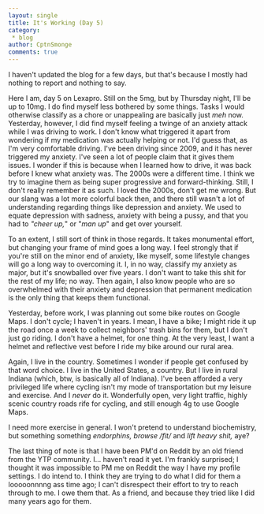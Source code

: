 ```yaml
---
layout: single
title: It's Working (Day 5)
category:
 * blog
author: CptnSmonge
comments: true
---
```


I haven't updated the blog for a few days, but that's because I mostly had nothing to report and nothing to say.

Here I am, day 5 on Lexapro. Still on the 5mg, but by Thursday night, I'll be up to 10mg. I do find myself less bothered by some things. Tasks I would otherwise classify as a chore or unappealing are basically just *meh* now. Yesterday, however, I did find myself feeling a twinge of an anxiety attack while I was driving to work. I don't know what triggered it apart from wondering if my medication was actually helping or not. I'd guess that, as I'm very comfortable driving. I've been driving since 2009, and it has never triggered my anxiety. I've seen a lot of people claim that it gives them issues. I wonder if this is because when I learned how to drive, it was back before I knew what anxiety was. The 2000s were a different time. I think we try to imagine them as being super progressive and forward-thinking. Still, I don't really remember it as such. I loved the 2000s, don't get me wrong. But our slang was a lot more colorful back then, and there still wasn't a lot of understanding regarding things like depression and anxiety. We used to equate depression with sadness, anxiety with being a pussy, and that you had to *"cheer up,*" or "*man up*" and get over yourself.

To an extent, I still sort of think in those regards. It takes monumental effort, but changing your frame of mind goes a long way. I feel strongly that if you're still on the minor end of anxiety, like myself, some lifestyle changes will go a long way to overcoming it. I, in no way, classify my anxiety as major, but it's snowballed over five years. I don't want to take this shit for the rest of my life; no way. Then again, I also know people who are so overwhelmed with their anxiety and depression that permanent medication is the only thing that keeps them functional.

Yesterday, before work, I was planning out some bike routes on Google Maps. I don't cycle; I haven't in years. I mean, I have a bike; I might ride it up the road once a week to collect neighbors' trash bins for them, but I don't just go riding. I don't have a helmet, for one thing. At the very least, I want a helmet and reflective vest before I ride my bike around our rural area.

Again, I live in the country. Sometimes I wonder if people get confused by that word choice. I live in the United States, a country. But I live in rural Indiana (which, btw, is basically all of Indiana). I've been afforded a very privileged life where cycling isn't my mode of transportation but my leisure and exercise. And I *never* do it. Wonderfully open, very light traffic, highly scenic country roads rife for cycling, and still enough 4g to use Google Maps.

I need more exercise in general. I won't pretend to understand biochemistry, but something something *endorphins,* *browse /fit/* and *lift heavy shit,* aye?

The last thing of note is that I have been PM'd on Reddit by an old friend from the YTP community. I... haven't read it yet. I'm frankly surprised; I thought it was impossible to PM me on Reddit the way I have my profile settings. I do intend to. I think they are trying to do what I did for them a looooonnnng ass time ago; I can't disrespect their effort to try to reach through to me. I owe them that. As a friend, and because they tried like I did many years ago for them.